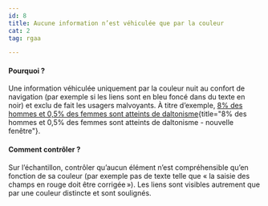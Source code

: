 ```yaml
---
id: 8
title: Aucune information n’est véhiculée que par la couleur 
cat: 2
tag: rgaa

---
```


#### Pourquoi ?

Une information véhiculée uniquement par la couleur nuit au confort de navigation (par exemple si les liens sont en bleu foncé dans du texte en noir) et exclu de fait les usagers malvoyants. À titre d’exemple, [8% des hommes et 0,5% des femmes sont atteints de daltonisme](https://twitter.com/design_gouv/status/1347607804652224512){title="8% des hommes et 0,5% des femmes sont atteints de daltonisme - nouvelle fenêtre"}.

#### Comment contrôler ?

Sur l’échantillon, contrôler qu’aucun élément n’est compréhensible qu’en fonction de sa couleur (par exemple pas de texte telle que « la saisie des champs en rouge doit être corrigée »). Les liens sont visibles autrement que par une couleur distincte et sont soulignés.


